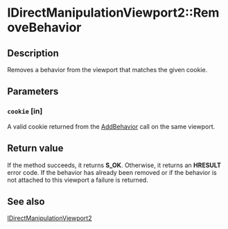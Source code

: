 # IDirectManipulationViewport2::RemoveBehavior

## Description

Removes a behavior from the viewport that matches the given cookie.

## Parameters

### `cookie` [in]

A valid cookie returned from the [AddBehavior](https://learn.microsoft.com/previous-versions/windows/desktop/api/directmanipulation/nf-directmanipulation-idirectmanipulationviewport2-addbehavior) call on the same viewport.

## Return value

If the method succeeds, it returns **S_OK**. Otherwise, it returns an **HRESULT** error code. If the behavior has already been removed or if the behavior is not attached to this viewport a failure is returned.

## See also

[IDirectManipulationViewport2](https://learn.microsoft.com/previous-versions/windows/desktop/api/directmanipulation/nn-directmanipulation-idirectmanipulationviewport2)
